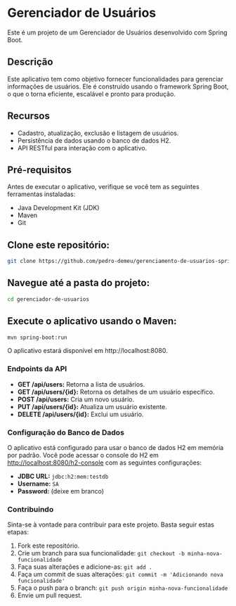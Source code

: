 # Gerenciador de Usuários

Este é um projeto de um Gerenciador de Usuários desenvolvido com Spring Boot.

## Descrição

Este aplicativo tem como objetivo fornecer funcionalidades para gerenciar informações de usuários. Ele é construído usando o framework Spring Boot, o que o torna eficiente, escalável e pronto para produção.

## Recursos

- Cadastro, atualização, exclusão e listagem de usuários.
- Persistência de dados usando o banco de dados H2.
- API RESTful para interação com o aplicativo.

## Pré-requisitos

Antes de executar o aplicativo, verifique se você tem as seguintes ferramentas instaladas:

- Java Development Kit (JDK)
- Maven
- Git

## Clone este repositório:

```bash
git clone https://github.com/pedro-demeu/gerenciamento-de-usuarios-springboot.git
```

## Navegue até a pasta do projeto:

```bash
cd gerenciador-de-usuarios
```

## Execute o aplicativo usando o Maven:

```bash
mvn spring-boot:run
```

O aplicativo estará disponível em http://localhost:8080.

### Endpoints da API

- **GET /api/users:** Retorna a lista de usuários.
- **GET /api/users/{id}:** Retorna os detalhes de um usuário específico.
- **POST /api/users:** Cria um novo usuário.
- **PUT /api/users/{id}:** Atualiza um usuário existente.
- **DELETE /api/users/{id}:** Exclui um usuário.

### Configuração do Banco de Dados

O aplicativo está configurado para usar o banco de dados H2 em memória por padrão. Você pode acessar o console do H2 em [http://localhost:8080/h2-console](http://localhost:8080/h2-console) com as seguintes configurações:

- **JDBC URL:** `jdbc:h2:mem:testdb`
- **Username:** `SA`
- **Password:** (deixe em branco)

### Contribuindo

Sinta-se à vontade para contribuir para este projeto. Basta seguir estas etapas:

1. Fork este repositório.
2. Crie um branch para sua funcionalidade: `git checkout -b minha-nova-funcionalidade`
3. Faça suas alterações e adicione-as: `git add .`
4. Faça um commit de suas alterações: `git commit -m 'Adicionando nova funcionalidade'`
5. Faça o push para o branch: `git push origin minha-nova-funcionalidade`
6. Envie um pull request.
